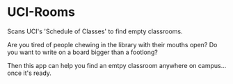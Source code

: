 # UCI-Rooms
Scans UCI's 'Schedule of Classes' to find empty classrooms. 

Are you tired of people chewing in the library with their mouths open? 
Do you want to write on a board bigger than a footlong?

Then this app can help you find an emtpy classroom anywhere on campus... once it's ready.
